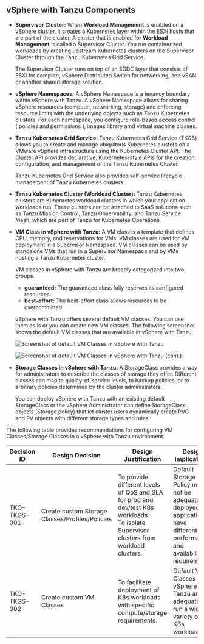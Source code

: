 ## vSphere with Tanzu Components

- **Supervisor Cluster:** When **Workload Management** is enabled on a vSphere cluster, it creates a Kubernetes layer within the ESXi hosts that are part of the cluster. A cluster that is enabled for **Workload Management** is called a Supervisor Cluster. You run containerized workloads by creating upstream Kubernetes clusters on the Supervisor Cluster through the Tanzu Kubernetes Grid Service.

  The Supervisor Cluster runs on top of an SDDC layer that consists of ESXi for compute, vSphere Distributed Switch for networking, and vSAN or another shared storage solution.

- **vSphere Namespaces:** A vSphere Namespace is a tenancy boundary within vSphere with Tanzu. A vSphere Namespace allows for sharing vSphere resources (computer, networking, storage) and enforcing resource limits with the underlying objects such as Tanzu Kubernetes clusters. For each namespace, you configure role-based access control ( policies and permissions ), images library amd virtual machine classes.

- **Tanzu Kubernetes Grid Service:** Tanzu Kubernetes Grid Service (TKGS) allows you to create and manage ubiquitous Kubernetes clusters on a VMware vSphere infrastructure using the Kubernetes Cluster API. The Cluster API provides declarative, Kubernetes-style APIs for the creation, configuration, and management of the Tanzu Kubernetes Cluster.

	Tanzu Kubernetes Grid Service also provides self-service lifecycle management of Tanzu Kubernetes clusters.

- **Tanzu Kubernetes Cluster (Workload Cluster):** Tanzu Kubernetes clusters are Kubernetes workload clusters in which your application workloads run. These clusters can be attached to SaaS solutions such as Tanzu Mission Control, Tanzu Observability, and Tanzu Service Mesh, which are part of Tanzu for Kubernetes Operations.

- **VM Class in vSphere with Tanzu:** A VM class is a template that defines CPU, memory, and reservations for VMs. VM classes are used for VM deployment in a Supervisor Namespace. VM classes can be used by standalone VMs that run in a Supervisor Namespace and by VMs hosting a Tanzu Kubernetes cluster.

  VM classes in vSphere with Tanzu are broadly categorized into two groups.

     - **guaranteed:** The guaranteed class fully reserves its configured resources.
     - **best-effort:** The best-effort class allows resources to be overcommitted.

	vSphere with Tanzu offers several default VM classes. You can use them as is or you can create new VM classes. The following screenshot shows the default VM classes that are available in vSphere with Tanzu.

	![Screenshot of default VM Classes in vSphere with Tanzu](refarchs/tko-on-vsphere-with-tanzu/images/tko-vwt01.jpg)

	![Screenshot of default VM Classes in vSphere with Tanzu (cont.)](refarchs/tko-on-vsphere-with-tanzu/images/tko-vwt02.jpg)

- **Storage Classes in vSphere with Tanzu:** A StorageClass provides a way for administrators to describe the classes of storage they offer. Different classes can map to quality-of-service levels, to backup policies, or to arbitrary policies determined by the cluster administrators.

	You can deploy vSphere with Tanzu with an existing default StorageClass or the vSphere Administrator can define StorageClass objects (Storage policy) that let cluster users dynamically create PVC and PV objects with different storage types and rules.

The following table provides recommendations for configuring VM Classes/Storage Classes in a vSphere with Tanzu environment.

|**Decision ID**|**Design Decision**|**Design Justification**|**Design Implications**|
| --- | --- | --- | --- |
|TKO-TKGS-001|Create custom Storage Classes/Profiles/Policies|To provide different levels of QoS and SLA for prod and dev/test K8s workloads. <br>To isolate Supervisor clusters from workload clusters.</br>|Default Storage Policy might not be adequate if deployed applications have different performance and availability requirements. |
|TKO-TKGS-002|Create custom VM Classes|To facilitate deployment of K8s workloads with specific compute/storage requirements.|Default VM Classes in vSphere with Tanzu are not adequate to run a wide variety of K8s workloads. |
